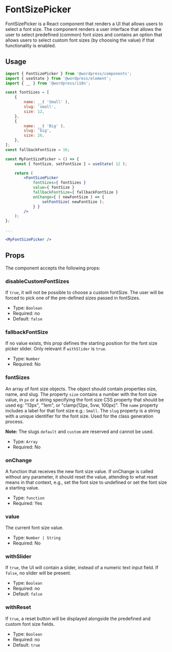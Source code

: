 # FontSizePicker

FontSizePicker is a React component that renders a UI that allows users to select a font size.
The component renders a user interface that allows the user to select predefined (common) font sizes and contains an option that allows users to select custom font sizes (by choosing the value) if that functionality is enabled.

## Usage

```jsx
import { FontSizePicker } from '@wordpress/components';
import { useState } from '@wordpress/element';
import { __ } from '@wordpress/i18n';

const fontSizes = [
	{
		name: __( 'Small' ),
		slug: 'small',
		size: 12,
	},
	{
		name: __( 'Big' ),
		slug: 'big',
		size: 26,
	},
];
const fallbackFontSize = 16;

const MyFontSizePicker = () => {
	const [ fontSize, setFontSize ] = useState( 12 );

	return (
		<FontSizePicker
			fontSizes={ fontSizes }
			value={ fontSize }
			fallbackFontSize={ fallbackFontSize }
			onChange={ ( newFontSize ) => {
				setFontSize( newFontSize );
			} }
		/>
	);
};

...

<MyFontSizePicker />
```

## Props

The component accepts the following props:

### disableCustomFontSizes

If `true`, it will not be possible to choose a custom fontSize. The user will be forced to pick one of the pre-defined sizes passed in fontSizes.

-   Type: `Boolean`
-   Required: no
-   Default: `false`

### fallbackFontSize

If no value exists, this prop defines the starting position for the font size picker slider. Only relevant if `withSlider` is `true`.

-   Type: `Number`
-   Required: No

### fontSizes

An array of font size objects. The object should contain properties size, name, and slug.
The property `size` contains a number with the font size value, in `px` or a string specifying the font size CSS property that should be used eg: "13px", "1em", or "clamp(12px, 5vw, 100px)".
The `name` property includes a label for that font size e.g.: `Small`.
The `slug` property is a string with a unique identifier for the font size. Used for the class generation process.

**Note:** The slugs `default` and `custom` are reserved and cannot be used.

-   Type: `Array`
-   Required: No

### onChange

A function that receives the new font size value.
If onChange is called without any parameter, it should reset the value, attending to what reset means in that context, e.g., set the font size to undefined or set the font size a starting value.

-   Type: `function`
-   Required: Yes

### value

The current font size value.

-   Type: `Number | String`
-   Required: No

### withSlider

If `true`, the UI will contain a slider, instead of a numeric text input field. If `false`, no slider will be present.

-   Type: `Boolean`
-   Required: no
-   Default: `false`

### withReset

If `true`, a reset button will be displayed alongside the predefined and custom
font size fields.

-   Type: `Boolean`
-   Required: no
-   Default: `true`
